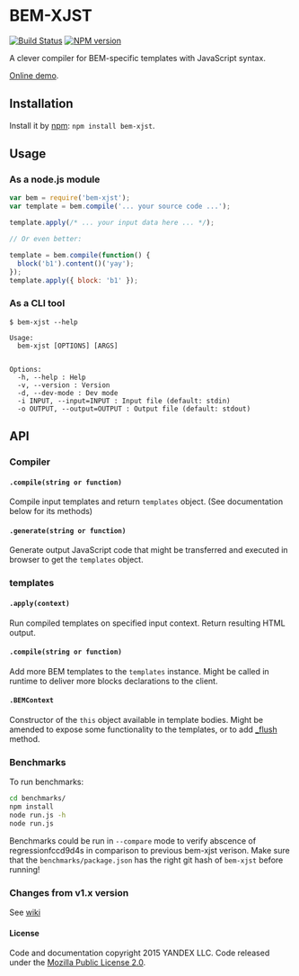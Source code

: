 # BEM-XJST
[![Build Status](https://secure.travis-ci.org/bem/bem-xjst.png)](http://travis-ci.org/bem/bem-xjst)
[![NPM version](https://badge.fury.io/js/bem-xjst.png)](http://badge.fury.io/js/bem-xjst)

A clever compiler for BEM-specific templates with JavaScript syntax.

[Online demo](https://bem.github.io/bem-xjst/).

## Installation

Install it by [npm](https://npmjs.org): `npm install bem-xjst`.

## Usage

### As a node.js module

```js
var bem = require('bem-xjst');
var template = bem.compile('... your source code ...');

template.apply(/* ... your input data here ... */);

// Or even better:

template = bem.compile(function() {
  block('b1').content()('yay');
});
template.apply({ block: 'b1' });
```

### As a CLI tool

```
$ bem-xjst --help

Usage:
  bem-xjst [OPTIONS] [ARGS]


Options:
  -h, --help : Help
  -v, --version : Version
  -d, --dev-mode : Dev mode
  -i INPUT, --input=INPUT : Input file (default: stdin)
  -o OUTPUT, --output=OUTPUT : Output file (default: stdout)
```

## API

### Compiler

#### `.compile(string or function)`

Compile input templates and return `templates` object.
(See documentation below for its methods)

#### `.generate(string or function)`

Generate output JavaScript code that might be transferred and executed in
browser to get the `templates` object.

### templates

#### `.apply(context)`

Run compiled templates on specified input context. Return resulting HTML output.

#### `.compile(string or function)`

Add more BEM templates to the `templates` instance. Might be called in runtime
to deliver more blocks declarations to the client.

#### `.BEMContext`

Constructor of the `this` object available in template bodies. Might be amended
to expose some functionality to the templates, or to add [_flush][1] method.

### Benchmarks

To run benchmarks:

```bash
cd benchmarks/
npm install
node run.js -h
node run.js
```

Benchmarks could be run in `--compare` mode to verify abscence of regressionfccd9d4s
in comparison to previous bem-xjst verison. Make sure that the
`benchmarks/package.json` has the right git hash of `bem-xjst` before running!

### Changes from v1.x version

See [wiki][0]

#### License

Code and documentation copyright 2015 YANDEX LLC. Code released under the
[Mozilla Public License 2.0](LICENSE.txt).

[0]: https://github.com/bem/bem-xjst/wiki/Notable-changes-between-bem-xjst@1.x-and-bem-xjst@2.x
[1]: https://github.com/bem/bem-xjst/wiki/Notable-changes-between-bem-xjst@1.x-and-bem-xjst@2.x#this_str-is-gone
